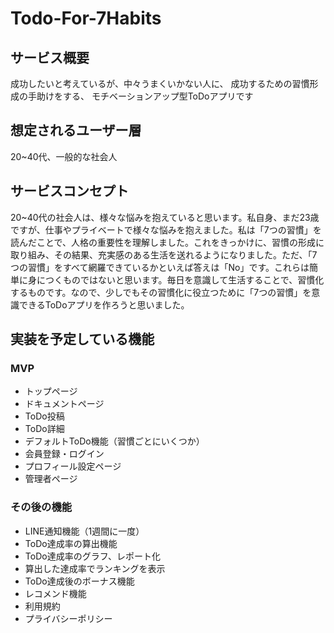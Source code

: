 # Todo-For-7Habits
## サービス概要
成功したいと考えているが、中々うまくいかない人に、
成功するための習慣形成の手助けをする、
モチベーションアップ型ToDoアプリです

## 想定されるユーザー層
20~40代、一般的な社会人

## サービスコンセプト
20~40代の社会人は、様々な悩みを抱えていると思います。私自身、まだ23歳ですが、仕事やプライベートで様々な悩みを抱えました。私は「7つの習慣」を読んだことで、人格の重要性を理解しました。これをきっかけに、習慣の形成に取り組み、その結果、充実感のある生活を送れるようになりました。ただ、「7つの習慣」をすべて網羅できているかといえば答えは「No」です。これらは簡単に身につくものではないと思います。毎日を意識して生活することで、習慣化するものです。なので、少しでもその習慣化に役立つために「7つの習慣」を意識できるToDoアプリを作ろうと思いました。

## 実装を予定している機能
### MVP
* トップページ
* ドキュメントページ
* ToDo投稿
* ToDo詳細
* デフォルトToDo機能（習慣ごとにいくつか）
* 会員登録・ログイン
* プロフィール設定ページ
* 管理者ページ

### その後の機能
* LINE通知機能（1週間に一度）
* ToDo達成率の算出機能
* ToDo達成率のグラフ、レポート化
* 算出した達成率でランキングを表示
* ToDo達成後のボーナス機能
* レコメンド機能
* 利用規約
* プライバシーポリシー